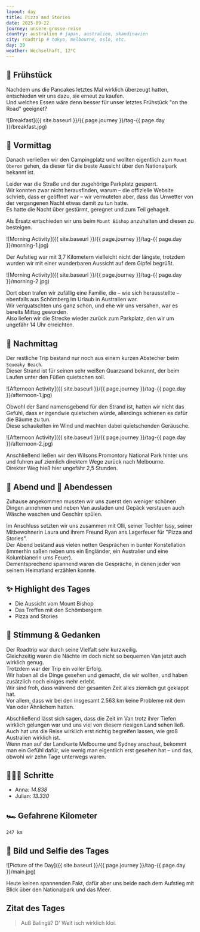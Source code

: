 ```yaml
---
layout: day
title: Pizza and Stories
date: 2025-09-22
journey: unsere-grosse-reise
country: australien # japan, australien, skandinavien
city: roadtrip # tokyo, melbourne, oslo, etc.
day: 39
weather: Wechselhaft, 12°C
---
```


## 🥐 Frühstück

Nachdem uns die Pancakes letztes Mal wirklich überzeugt hatten, entschieden wir uns dazu, sie erneut zu kaufen.  
Und welches Essen wäre denn besser für unser letztes Frühstück "on the Road" geeignet?  

![Breakfast]({{ site.baseurl }}/{{ page.journey }}/tag-{{ page.day }}/breakfast.jpg)

## 🌅 Vormittag

Danach verließen wir den Campingplatz und wollten eigentlich zum `Mount Oberon` gehen, da dieser für die beste Aussicht über den Nationalpark bekannt ist.  

Leider war die Straße und der zugehörige Parkplatz gesperrt.  
Wir konnten zwar nicht herausfinden, warum – die offizielle Website schrieb, dass er geöffnet war – wir vermuteten aber, dass das Unwetter von der vergangenen Nacht etwas damit zu tun hatte.  
Es hatte die Nacht über gestürmt, geregnet und zum Teil gehagelt.  

Als Ersatz entschieden wir uns beim `Mount Bishop` anzuhalten und diesen zu besteigen.  

![Morning Activity]({{ site.baseurl }}/{{ page.journey }}/tag-{{ page.day }}/morning-1.jpg)

Der Aufstieg war mit 3,7 Kilometern vielleicht nicht der längste, trotzdem wurden wir mit einer wunderbaren Aussicht auf dem Gipfel begrüßt.  

![Morning Activity]({{ site.baseurl }}/{{ page.journey }}/tag-{{ page.day }}/morning-2.jpg)

Dort oben trafen wir zufällig eine Familie, die – wie sich herausstellte – ebenfalls aus Schömberg im Urlaub in Australien war.  
Wir verquatschten uns ganz schön, und ehe wir uns versahen, war es bereits Mittag geworden.  
Also liefen wir die Strecke wieder zurück zum Parkplatz, den wir um ungefähr 14 Uhr erreichten.  

## 🌆 Nachmittag

Der restliche Trip bestand nur noch aus einem kurzen Abstecher beim `Squeaky Beach`.  
Dieser Strand ist für seinen sehr weißen Quarzsand bekannt, der beim Laufen unter den Füßen quietschen soll.  

![Afternoon Activity]({{ site.baseurl }}/{{ page.journey }}/tag-{{ page.day }}/afternoon-1.jpg)

Obwohl der Sand namensgebend für den Strand ist, hatten wir nicht das Gefühl, dass er irgendwie quietschen würde, allerdings schienen es dafür die Bäume zu tun.  
Diese schaukelten im Wind und machten dabei quietschenden Geräusche.  

![Afternoon Activity]({{ site.baseurl }}/{{ page.journey }}/tag-{{ page.day }}/afternoon-2.jpg)

Anschließend ließen wir den Wilsons Promontory National Park hinter uns und fuhren auf ziemlich direktem Wege zurück nach Melbourne.  
Direkter Weg hieß hier ungefähr 2,5 Stunden.  

## 🌙 Abend und 🍜 Abendessen

Zuhause angekommen mussten wir uns zuerst den weniger schönen Dingen annehmen und neben Van ausladen und Gepäck verstauen auch Wäsche waschen und Geschirr spülen.  

Im Anschluss setzten wir uns zusammen mit Olli, seiner Tochter Issy, seiner Mitbewohnerin Laura und ihrem Freund Ryan ans Lagerfeuer für "Pizza and Stories".  
Der Abend bestand aus vielen netten Gesprächen in bunter Konstellation (immerhin saßen neben uns ein Engländer, ein Australier und eine Kolumbianerin ums Feuer).  
Dementsprechend spannend waren die Gespräche, in denen jeder von seinem Heimatland erzählen konnte.  

## ✨ Highlight des Tages

- Die Aussicht vom Mount Bishop  
- Das Treffen mit den Schömbergern  
- Pizza and Stories  

## 💭 Stimmung & Gedanken

Der Roadtrip war durch seine Vielfalt sehr kurzweilig.  
Gleichzeitig waren die Nächte im doch nicht so bequemen Van jetzt auch wirklich genug.  
Trotzdem war der Trip ein voller Erfolg.  
Wir haben all die Dinge gesehen und gemacht, die wir wollten, und haben zusätzlich noch einiges mehr erlebt.  
Wir sind froh, dass während der gesamten Zeit alles ziemlich gut geklappt hat.  
Vor allem, dass wir bei den insgesamt 2.563 km keine Probleme mit dem Van oder Ähnlichem hatten.  

Abschließend lässt sich sagen, dass die Zeit im Van trotz ihrer Tiefen wirklich gelungen war und uns viel von diesem riesigen Land sehen ließ.  
Auch hat uns die Reise wirklich erst richtig begreifen lassen, wie groß Australien wirklich ist.  
Wenn man auf der Landkarte Melbourne und Sydney anschaut, bekommt man ein Gefühl dafür, wie wenig man eigentlich erst gesehen hat – und das, obwohl wir zehn Tage unterwegs waren.  

## 🏃🏽‍♀️ Schritte

- Anna: _14.838_  
- Julian: _13.330_  

## 🏎️ Gefahrene Kilometer

`247 km`

## 📸 Bild und Selfie des Tages

![Picture of the Day]({{ site.baseurl }}/{{ page.journey }}/tag-{{ page.day }}/main.jpg)

Heute keinen spannenden Fakt, dafür aber uns beide nach dem Aufstieg mit Blick über den Nationalpark und das Meer.  

## Zitat des Tages

> Auß Balingä? D' Welt isch wirklich kloi.
